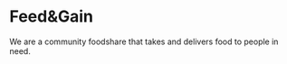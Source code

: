 Feed&Gain
=============

We are a community foodshare that takes and delivers food to people in need.
